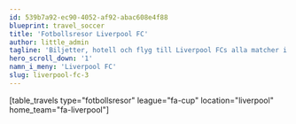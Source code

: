 ```yaml
---
id: 539b7a92-ec90-4052-af92-abac608e4f88
blueprint: travel_soccer
title: 'Fotbollsresor Liverpool FC'
author: little_admin
tagline: 'Biljetter, hotell och flyg till Liverpool FCs alla matcher i FA Cup'
hero_scroll_down: '1'
namn_i_meny: 'Liverpool FC'
slug: liverpool-fc-3
---
```

<p>[table_travels type="fotbollsresor" league="fa-cup" location="liverpool" home_team="fa-liverpool"]</p>
